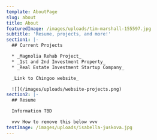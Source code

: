 ```yaml
---
template: AboutPage
slug: about
title: About
featuredImage: /images/uploads/tim-marshall-155597.jpg
subtitle: 'Resume, projects, and more!'
section1: |-
  ## Current Projects

  * _Magnolia Rehab Project_
  * _1st and 2nd Investment Property_
  * _Real Estate Investment Startup Company_

  _Link to Chingoo website_

  ![](/images/uploads/website-projects.png)
section2: |-
  ## Resume

  Information TBD

  vvv How to remove this below vvv
testImage: /images/uploads/isabella-juskova.jpg
---
```


